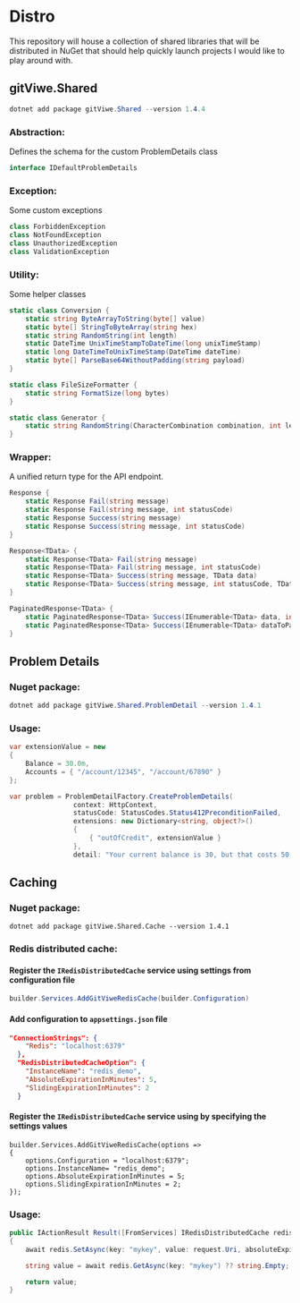# Distro
This repository will house a collection of shared libraries that will be distributed in NuGet that should help quickly launch projects I would like to play around with.

## gitViwe.Shared

```csharp
dotnet add package gitViwe.Shared --version 1.4.4
```

### Abstraction:

Defines the schema for the custom ProblemDetails class
```csharp
interface IDefaultProblemDetails
```


### Exception:

Some custom exceptions
```csharp
class ForbiddenException
class NotFoundException
class UnauthorizedException
class ValidationException
```

### Utility:

Some helper classes
```csharp
static class Conversion {
    static string ByteArrayToString(byte[] value)
    static byte[] StringToByteArray(string hex)
    static string RandomString(int length)
    static DateTime UnixTimeStampToDateTime(long unixTimeStamp)
    static long DateTimeToUnixTimeStamp(DateTime dateTime)
    static byte[] ParseBase64WithoutPadding(string payload)
}

static class FileSizeFormatter {
    static string FormatSize(long bytes)
}

static class Generator {
    static string RandomString(CharacterCombination combination, int length)
}
```

### Wrapper:

A unified return type for the API endpoint.
```csharp
Response {
    static Response Fail(string message)
    static Response Fail(string message, int statusCode)
    static Response Success(string message)
    static Response Success(string message, int statusCode)
}

Response<TData> {
    static Response<TData> Fail(string message)
    static Response<TData> Fail(string message, int statusCode)
    static Response<TData> Success(string message, TData data)
    static Response<TData> Success(string message, int statusCode, TData data)
}

PaginatedResponse<TData> {
    static PaginatedResponse<TData> Success(IEnumerable<TData> data, int count, int page, int pageSize)
    static PaginatedResponse<TData> Success(IEnumerable<TData> dataToPaginate, int page, int pageSize)
}
```

## Problem Details

### Nuget package:
```csharp
dotnet add package gitViwe.Shared.ProblemDetail --version 1.4.1
```

### Usage:

```csharp
var extensionValue = new
{
    Balance = 30.0m,
    Accounts = { "/account/12345", "/account/67890" }
};

var problem = ProblemDetailFactory.CreateProblemDetails(
                context: HttpContext,
                statusCode: StatusCodes.Status412PreconditionFailed,
                extensions: new Dictionary<string, object?>()
                {
                    { "outOfCredit", extensionValue }
                },
                detail: "Your current balance is 30, but that costs 50.");
```

## Caching

### Nuget package:
```
dotnet add package gitViwe.Shared.Cache --version 1.4.1
```

### Redis distributed cache:
#### Register the `IRedisDistributedCache` service using settings from configuration file

```csharp
builder.Services.AddGitViweRedisCache(builder.Configuration)
```
#### Add configuration to `appsettings.json` file
```json
"ConnectionStrings": {
    "Redis": "localhost:6379"
  },
  "RedisDistributedCacheOption": {
    "InstanceName": "redis_demo",
    "AbsoluteExpirationInMinutes": 5,
    "SlidingExpirationInMinutes": 2
  }
```

#### Register the `IRedisDistributedCache` service using by specifying the settings values
```
builder.Services.AddGitViweRedisCache(options =>
{
    options.Configuration = "localhost:6379";
    options.InstanceName= "redis_demo";
    options.AbsoluteExpirationInMinutes = 5;
    options.SlidingExpirationInMinutes = 2;
});
```

### Usage:

```csharp
public IActionResult Result([FromServices] IRedisDistributedCache redis, [FromBody] UrlShortenRequest request)
{
    await redis.SetAsync(key: "mykey", value: request.Uri, absoluteExpirationRelativeToNow: TimeSpan.FromMinutes(request.MinutesUntilExpiry));

    string value = await redis.GetAsync(key: "mykey") ?? string.Empty;

    return value;
}
```